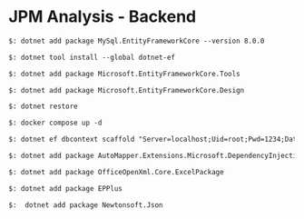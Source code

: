 # JPM Analysis - Backend

```txt
$: dotnet add package MySql.EntityFrameworkCore --version 8.0.0
```

```txt
$: dotnet tool install --global dotnet-ef
```

```txt
$: dotnet add package Microsoft.EntityFrameworkCore.Tools
```

```txt
$: dotnet add package Microsoft.EntityFrameworkCore.Design
```

```txt
$: dotnet restore
```

```txt
$: docker compose up -d
```

```txt
$: dotnet ef dbcontext scaffold "Server=localhost;Uid=root;Pwd=1234;Database=jpm_analysis_database" MySql.EntityFrameworkCore -o Models
```

```txt
$: dotnet add package AutoMapper.Extensions.Microsoft.DependencyInjection
```

```txt
$: dotnet add package OfficeOpenXml.Core.ExcelPackage
```

```txt
$: dotnet add package EPPlus
```

```txt
$:  dotnet add package Newtonsoft.Json
```
